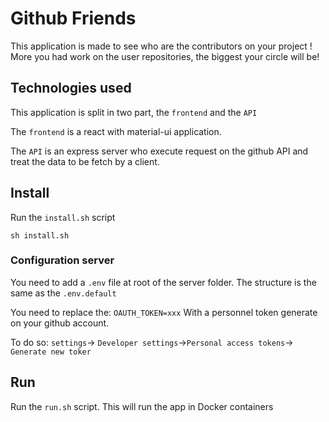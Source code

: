 # Github Friends

This application is made to see who are the contributors on your project ! 
More you had work on the user repositories, the biggest your circle will be!

## Technologies used

This application is split in two part, the `frontend` and the `API`

The `frontend` is a react with material-ui application.

The `API` is an express server who execute request on the github API and treat the data to be fetch by a client.

## Install

Run the `install.sh` script

```
sh install.sh
```

### Configuration server

You need to add a `.env` file at root of the server folder. The structure is the same as the `.env.default` 

You need to replace the: `OAUTH_TOKEN=xxx` With a personnel token generate on your github account.

To do so: `settings`-> `Developer settings`->`Personal access tokens`-> `Generate new toker`

## Run

Run the `run.sh` script. This will run the app in Docker containers
